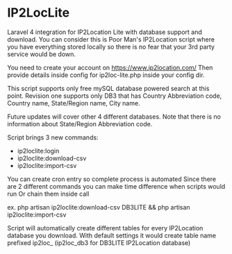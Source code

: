 # IP2LocLite
Laravel 4 integration for IP2Location Lite with database support and download.
You can consider this is Poor Man's IP2Location script where you have everything stored locally 
so there is no fear that your 3rd party service would be down.

You need to create your account on https://www.ip2location.com/
Then provide details inside config for ip2loc-lite.php inside your config dir.

This script supports only free mySQL database powered search at this point.
Revision one supports only DB3 that has Country Abbreviation code, Country name, State/Region name, City name.
 
Future updates will cover other 4 different databases.
Note that there is no information about State/Region Abbreviation code.

Script brings 3 new commands:
- ip2loclite:login
- ip2loclite:download-csv <database name to download>
- ip2loclite:import-csv <database name to download>

You can create cron entry so complete process is automated
Since there are 2 different commands you can make time difference when scripts would run
Or chain them inside call

ex. php artisan ip2loclite:download-csv DB3LITE && php artisan ip2loclite:import-csv

Script will automatically create different tables for every IP2Location database you download.
With default settings it would create table name prefixed ip2loc_ (ip2loc_db3 for DB3LITE IP2Location database)

